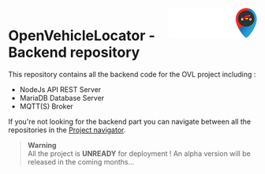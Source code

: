 <a href="https://github.com/eziocangialosi/OpenVehicleLocator">
    <img src="https://raw.githubusercontent.com/eziocangialosi/OVL-Documentation/master/images/OVL_logo_name_white.png" alt="OVL logo" title="OVL" align="right" height="60" />
</a>

# OpenVehicleLocator - Backend repository

This repository contains all the backend code for the OVL project including :

- NodeJs API REST Server
- MariaDB Database Server
- MQTT(S) Broker


If you're not looking for the backend part you can navigate between all the repositories in the [Project navigator](https://github.com/eziocangialosi/OpenVehicleLocator#project-navigation).
> **Warning**<br>
> All the project is **UNREADY** for deployment ! An alpha version will be released in the coming months...
